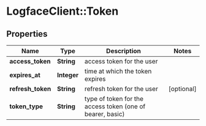 # LogfaceClient::Token

## Properties
Name | Type | Description | Notes
------------ | ------------- | ------------- | -------------
**access_token** | **String** | access token for the user | 
**expires_at** | **Integer** | time at which the token expires | 
**refresh_token** | **String** | refresh token for the user | [optional] 
**token_type** | **String** | type of token for the access token (one of bearer, basic) | 


